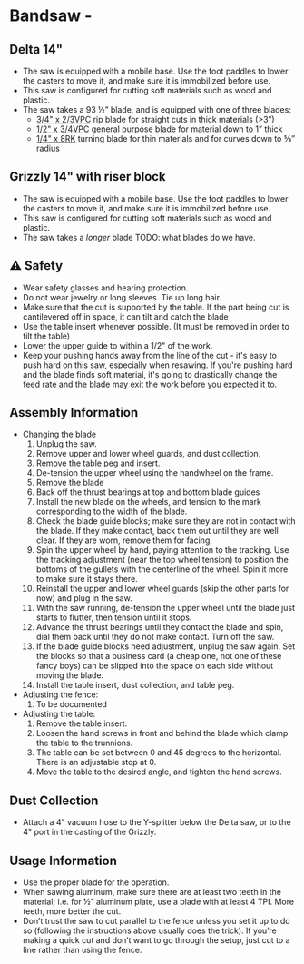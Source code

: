 # Bandsaw - 

## Delta 14"

- The saw is equipped with a mobile base. Use the foot paddles to lower the casters to move it, and make sure it is immobilized before use.
- This saw is configured for cutting soft materials such as wood and plastic.
- The saw takes a 93 ½” blade, and is equipped with one of three blades:
  - [3/4" x 2/3VPC](https://www.pswood.com/3-4-x-2-3vpc-series-timber-wolf-band-saw-blades/) rip blade for straight cuts in thick materials (>3”)
  - [1/2" x 3/4VPC](https://www.pswood.com/1-2-x-3-4vpc-series-timber-wolf-band-saw-blades/) general purpose blade for material down to 1” thick
  - [1/4" x 8RK](https://www.pswood.com/1-4-x-8rk-series-timber-wolf-band-saw-blade/) turning blade for thin materials and for curves down to ⅝” radius

## Grizzly 14" with riser block

- The saw is equipped with a mobile base. Use the foot paddles to lower the casters to move it, and make sure it is immobilized before use.
- This saw is configured for cutting soft materials such as wood and plastic.
- The saw takes a _longer_ blade TODO: what blades do we have.

## ⚠️ Safety

- Wear safety glasses and hearing protection.
- Do not wear jewelry or long sleeves. Tie up long hair.
- Make sure that the cut is supported by the table. If the part being cut is cantilevered off in space, it can tilt and catch the blade
- Use the table insert whenever possible. (It must be removed in order to tilt the table)
- Lower the upper guide to within a 1/2" of the work.
- Keep your pushing hands away from the line of the cut - it's easy to push hard on this saw, especially when resawing. If you're pushing hard and the blade finds soft material, it's going to drastically change the feed rate and the blade may exit the work before you expected it to.

## Assembly Information

- Changing the blade
  1.  Unplug the saw.
  2.  Remove upper and lower wheel guards, and dust collection.
  3.  Remove the table peg and insert.
  4.  De-tension the upper wheel using the handwheel on the frame.
  5.  Remove the blade
  6.  Back off the thrust bearings at top and bottom blade guides
  7.  Install the new blade on the wheels, and tension to the mark corresponding to the width of the blade.
  8.  Check the blade guide blocks; make sure they are not in contact with the blade. If they make contact, back them out until they are well clear. If they are worn, remove them for facing.
  9.  Spin the upper wheel by hand, paying attention to the tracking. Use the tracking adjustment (near the top wheel tension) to position the bottoms of the gullets with the centerline of the wheel. Spin it more to make sure it stays there.
  10. Reinstall the upper and lower wheel guards (skip the other parts for now) and plug in the saw.
  11. With the saw running, de-tension the upper wheel until the blade just starts to flutter, then tension until it stops.
  12. Advance the thrust bearings until they contact the blade and spin, dial them back until they do not make contact. Turn off the saw.
  13. If the blade guide blocks need adjustment, unplug the saw again. Set the blocks so that a business card (a cheap one, not one of these fancy boys) can be slipped into the space on each side without moving the blade.
  14. Install the table insert, dust collection, and table peg.
- Adjusting the fence:
  1.  To be documented
- Adjusting the table:
  1.  Remove the table insert.
  2.  Loosen the hand screws in front and behind the blade which clamp the table to the trunnions.
  3.  The table can be set between 0 and 45 degrees to the horizontal. There is an adjustable stop at 0.
  4.  Move the table to the desired angle, and tighten the hand screws.

## Dust Collection

- Attach a 4" vacuum hose to the Y-splitter below the Delta saw, or to the 4" port in the casting of the Grizzly.

## Usage Information

- Use the proper blade for the operation.
- When sawing aluminum, make sure there are at least two teeth in the material; i.e. for ½” aluminum plate, use a blade with at least 4 TPI. More teeth, more better the cut.
- Don’t trust the saw to cut parallel to the fence unless you set it up to do so (following the instructions above usually does the trick). If you’re making a quick cut and don’t want to go through the setup, just cut to a line rather than using the fence.